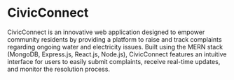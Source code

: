# CivicConnect

CivicConnect is an innovative web application designed to empower community residents by providing a platform to raise and track complaints regarding ongoing water and electricity issues. Built using the MERN stack (MongoDB, Express.js, React.js, Node.js), CivicConnect features an intuitive interface for users to easily submit complaints, receive real-time updates, and monitor the resolution process. 
